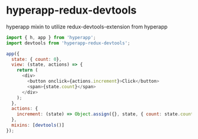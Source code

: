 # hyperapp-redux-devtools
hyperapp mixin to utilize redux-devtools-extension from hyperapp

```js
import { h, app } from 'hyperapp';
import devtools from 'hyperapp-redux-devtools';

app({
  state: { count: 0},
  view: (state, actions) => {
    return (
      <div>
        <button onclick={actions.increment}>Click</button>
        <span>{state.count}</span>
      </div>
    );
  },
  actions: {
    increment: (state) => Object.assign({}, state, { count: state.count + 1 })
  },
  mixins: [devtools()]
});

```
